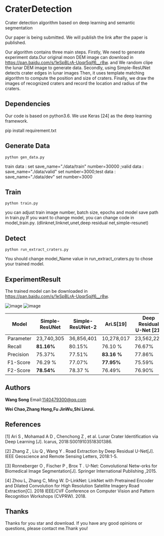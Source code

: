 # CraterDetection
Crater detection algorithm based on deep learning and semantic segmentation

Our paper is being submitted. We will publish the link after the paper is published.

 Our algorithm contains three main steps. 
Firstly, We need to generate experiment data.Our original moon DEM image can download in https://pan.baidu.com/s/1eSpBLrA-Upqr5qjf6__r8w.  and We random clipe the lunar DEM image to generate data. 
Secondly, using Simple-ResUNet detects crater edges in lunar images
Then, it uses template matching algorithm to compute the position and size of craters. 
Finally, we draw the images of recognized craters and record the location and radius of the craters.

## Dependencies

Our code is based on python3.6. We use Keras [24] as the deep learning framework.

pip install requirement.txt

## Generate Data

`python gen_data.py` 

train data : set   save_name="./data/train" number=30000 ;valid data : save_name="./data/valid" set  number=3000;test data : save_name="./data/dev" set  number=3000

## Train

`python train.py`

you can adjust train image number, batch size, epochs and model save path in train.py.If you want to change model, you can change code in model_train.py. (dlinknet,linknet,unet,deep residual net,simple-resunet)

## Detect

`python run_extract_craters.py`

You should change model_Name value in run_extract_craters.py to chose your trained model. 

## ExperimentResult

The trained model can be downloaded in  https://pan.baidu.com/s/1eSpBLrA-Upqr5qjf6__r8w.


 ![image](https://github.com/WangSong960913/CraterDetection/tree/master/data/img1.png)
 ![image](https://github.com/WangSong960913/CraterDetection/tree/master/data/img2.png)


| Model     | Simple-ResUNet | Simple-ResUNet-2 | Ari.S[19]   | Deep   Residual   U-Net [21] |
| --------- | -------------- | ---------------- | ----------- | ---------------------------- |
| Parameter | 23,740,305     | 36,856,401       | 10,278,017  | 23,562,225                   |
| Recall    | **81.16%**     | 80.15%           | 76.10 %     | 76.67%                       |
| Precision | 75.37%         | 77.51%           | **83.16 %** | 77.86%                       |
| F1-Score  | 76.29 %        | 77.07%           | **77.95%**  | 75.59%                       |
| F2-Score  | **78.54%**     | 78.37 %          | 76.49%      | 76.90%                       |

## Authors

**Wang Song**  Email:1140479300@qq.com

**Wei Chao,Zhang Hong,Fu JinWu,Shi Linrui.**

## References

[1]       Ari S , Mohamad A D , Chenchong Z , et al. Lunar Crater Identification via Deep Learning [J]. Icarus, 2018:S0019103518301386.

[2]       Zhang Z , Liu Q ,
Wang Y . Road Extraction by Deep Residual U-Net[J]. IEEE Geoscience and Remote
Sensing Letters, 2018:1-5.

[3]       Ronneberger O ,
Fischer P , Brox T . U-Net: Convolutional Netw-orks for Biomedical Image
Segmentation[J]. Springer International Publishing ,2015.

[4]       Zhou L, Zhang C,
Ming W. D-LinkNet: LinkNet with Pretrained Encoder and Dilated Convolution for
High Resolution Satellite Imagery Road Extraction[C]. 2018 IEEE/CVF Conference
on Computer Vision and Pattern Recognition Workshops (CVPRW). 2018.

## Thanks

Thanks for you star and download. If you have any good opinions or questions, please contact me.Thank you!
